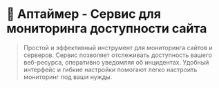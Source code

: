 # 🐙 Аптаймер - Сервис для мониторинга доступности сайта

> Простой и эффективный инструмент для мониторинга сайтов и серверов.
> Сервис позволяет отслеживать доступность вашего веб-ресурса,
> оперативно уведомляя об инцидентах.
> Удобный интерфейс и гибкие настройки помогают
> легко настроить мониторинг под ваши нужды.
